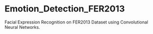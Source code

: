 # Emotion_Detection_FER2013
Facial Expression Recognition on FER2013 Dataset using Convolutional Neural Networks.
